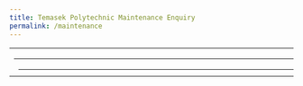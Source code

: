 ```yaml
---
title: Temasek Polytechnic Maintenance Enquiry
permalink: /maintenance
---
```

<table border="0" align="center" cellpadding="0" cellspacing="0" style="overflow-x:hidden">
<tr>
      <td vAlign="top" align="left" height="50">
<table width="100%" border="0" align="center" height="100%">
          <tr>
            <td valign="middle">
              <table border="0" align="center" cellpadding="0" cellspacing="0">
                <tr valign="top">
                  <td>
                    <div align="center">
                      <table border="0" align="left" cellpadding="0" cellspacing="0">
                        <tr valign="top">
                          <td align="left"><img src="images/temp_gears.gif" width="102" height="133" /></td>
                          <td bgcolor=""><img src="images/space.gif" width="10" height="1" /></td>
                          <td>
                            <table width="100%" border="0" cellspacing="0" cellpadding="1">
                              <tr>
                                <td align="left" valign="top"><img src="images/logo.gif" /></td>
                              </tr>
                              <tr>
                                <td align="left" valign="top">&nbsp;</td>
                              </tr>
                              <tr>
                                <td align="left" valign="top"><span class="messageTitle"> Maintenance-In-Progress</span>
                                </td>
                              </tr>
                              <tr>
                                <td align="left" valign="top">&nbsp;</td>
                              </tr>
                              <tr>
                                <td align="left" valign="top">This Temasek Polytechnic website/service is undergoing
                                  system maintenance.<br>
                                  We apologise for any inconvenience caused.</td>
                              </tr>
                              <tr>
                                <td align="left" valign="top">&nbsp;</td>
                              </tr>
                            </table>
                          </td>
                        </tr>
                      </table>
                    </div>
                  </td>
                </tr>
                <tr valign="top">
                  <td>
                    <table border="0" cellspacing="0" cellpadding="1">
                      <tr>
                        <td width="500" align="left" valign="top">
                          <table border="0" cellpadding="3" cellspacing="0" class="message">
                            <tr valign="top">
                              <td colspan="3" class="messageContactTitle" style=" color:#9c0000"><u>General Contact</u></td>
                            </tr>
                            <tr valign="top">
                              <td><strong>Tel</strong></td>
                              <td>:</td>
                              <td>(65) 6788-2000</td>
                            </tr>
                            <tr valign="top">
                              <td><strong>Fax</strong></td>
                              <td>:</td>
                              <td>(65) 6789-8220</td>
                            </tr>
                            <tr valign="top">
                              <td><strong>Email</strong></td>
                              <td>:</td>
                              <td nowrap><a href="mailto:enquiry@tp.edu.sg" style="text-decoration: none;">enquiry@tp.edu.sg</a> (general
                                enquiries)<br />
                                <a href="mailto:webmaster@tp.edu.sg" style="text-decoration: none;">webmaster@tp.edu.sg</a> (enquiries/feedback on TP website)
                              </td>
                            </tr>
                            <tr valign="top">
                            </tr>
                          </table>
                          <table border="0" cellpadding="3" cellspacing="0" class="message">
                            <tr valign="top">
                              <td colspan="3" class="messageContactTitle" style=" color:#9c0000"><u>Full-time Courses Contact</u> </td>
                            </tr>
                            <tr valign="top">
                              <td><strong>Tel</strong></td>
                              <td>:</td>
                              <td>(65) 6788-2000</td>
                            </tr>
                            <tr valign="top">
                              <td><strong>Email</strong></td>
                              <td>:</td>
                              <td><a href="mailto:admissions@tp.edu.sg" style="text-decoration: none;">admissions@tp.edu.sg</a> (student admission)<br>
                                <a href="mailto:examinations@tp.edu.sg" style="text-decoration: none;">examinations@tp.edu.sg</a> (examination
                                matters)<br>
                                <a href="mailto:fnahotline@tp.edu.sg" style="text-decoration: none;">fnahotline@tp.edu.sg</a> (student fee enquiry)<br>
                              </td>
                            </tr>
                            <tr valign="top">
                              <td colspan="3">
                                <br>
                                To access Full-Time Student Portal, please <a href="https://services.tp.edu.sg/" style="text-decoration: none;">click
                                  here</a> and select "TP Online Student" after login.<br>
                                <br>
                                For acceptance and enrolment to posted TP courses, <a
                                  href="https://petoas.tp.edu.sg/" style="text-decoration: none;" >please click here</a>.
                              </td>
                            </tr>
                            <tr valign="top">
                            </tr>
                          </table>
                          <table border="0" cellpadding="3" cellspacing="0" class="message">
                            <tr valign="top">
                              <td colspan="3" class="messageContactTitle" style=" color:#9c0000"><u>Part-time Courses Contact</u> </td>
                            </tr>
                            <tr valign="top">
                              <td width="36"><strong>Tel</strong></td>
                              <td width="5">:</td>
                              <td width="125">(65) 6788-1212</td>
                            </tr>
                            <tr valign="top">
                              <td><strong>Email</strong></td>
                              <td>:</td>
                              <td><a href="mailto:tsa@tp.edu.sg" style="text-decoration: none;">tsa@tp.edu.sg</a><br></td>
                            </tr>
                            <tr valign="top">
                              <td colspan="3" nowrap="nowrap">To access Part-Time Student Portal, <a
                                  href="https://services.tp.edu.sg/" style="text-decoration: none;">please click here</a> and select "CET Student
                                Portal" after login. </td>
                            </tr>
                            <tr valign="top">
                            </tr>
                          </table>
                          <table border="0" cellpadding="3" cellspacing="0" class="message">
                            <tr valign="top">
                              <td colspan="3" class="messageContactTitle" style=" color:#9c0000"><u>Security Industry Institute Contact</u></td>
                            </tr>
                            <tr valign="top">
                              <td width="36"><strong>Tel</strong></td>
                              <td width="5">:</td>
                              <td width="125">(65) 6225 5744</td>
                            </tr>
                            <tr valign="top">
                              <td><strong>Email</strong></td>
                              <td>:</td>
                              <td><a href="mailto:sii@tp.edu.sg" style="text-decoration: none;">sii@tp.edu.sg</a><br></td>
                            </tr>
                            <tr valign="top">
                            </tr>
                          </table>
                          <table border="0" cellpadding="3" cellspacing="0" class="message">
                            <tr valign="top">
                              <td colspan="3" class="messageContactTitle" style=" color:#9c0000"><u>Library Contact</u> </td>
                            </tr>
                            <tr valign="top">
                              <td width="38"><strong>Tel</strong></td>
                              <td width="5">:</td>
                              <td width="304">(65) 6780-5772</td>
                            </tr>
                            <tr valign="top">
                              <td><strong>Email</strong></td>
                              <td>:</td>
                              <td><a href="mailto:asklib@tp.edu.sg" style="text-decoration: none;">asklib@tp.edu.sg</a></td>
                            </tr>
                            <tr valign="top">
                              <td colspan="3">To access LIBSearch, <a
                                  href="https://tp-libsearch.hosted.exlibrisgroup.com/primo-explore/search?vid=TPL&tab=lib_catalogue_tab&sortby=rank">please
                                  click here</a>. </td>
                            </tr>
                            <tr valign="top">
                            </tr>
                          </table>
                          <table border="0" cellpadding="3" cellspacing="0" class="message">
                            <tr valign="top">
                              <td colspan="3" class="messageContactTitle" style=" color:#9c0000"><u>Alumnus Contact</u> </td>
                            </tr>
                            <tr valign="top">
                              <td><strong>Tel</strong></td>
                              <td>:</td>
                              <td>(65) 6780-5353</td>
                            </tr>
                            <tr valign="top">
                              <td><strong>Email</strong></td>
                              <td>:</td>
                              <td><a href="mailto:alumni@tp.edu.sg" style="text-decoration: none;">alumni@tp.edu.sg</a></td>
                            </tr>
                            <tr valign="top">
                            </tr>
                          </table>
                          <table border="0" cellpadding="3" cellspacing="0" class="message">
                            <tr valign="top">
                              <td colspan="3" class="messageContactTitle" style=" color:#9c0000"><u>Careers</u></td>
                            </tr>
                            <tr valign="top">
                              <td colspan="3">To view <strong>TP's vacancies</strong>, <a href="https://careers.pageuppeople.com/688/cwlive/en/#/filter/?brand=temasek polytechnic&search-keyword=&job-mail-subscribe-privacy=agree?brand=temasek polytechnic&search-keyword=&job-mail-subscribe-privacy=agree" style="text-decoration: none;">please
                                  click here</a></td>
                            </tr>
                            <tr valign="top">
                              <td colspan="3">Interested applicants, please email your resumes to <a
                                  href="mailto:career@tp.edu.sg" style="text-decoration: none;" >career@tp.edu.sg</a></td>
                            </tr>
                            <tr valign="top">
                              <td colspan="3"><br>
                                We regret to inform that only shortlisted candidates will be notified.</td>
                            </tr>
                            <tr valign="top">
                            </tr>
                          </table>
                          <table border="0" cellpadding="3" cellspacing="0" class="message">
                            <tr valign="top">
                              <td class="messageContactTitle" style=" color:#9c0000" ><u>TP LMS</u></td>
                            </tr>
                            <tr valign="top">
                              <td>To access TP LMS, <a href="https://lms.tp.edu.sg/" style="text-decoration: none;">please click here</a></td>
                            </tr>
                          </table>
                        </td>
                        <td width="10" align="left" valign="top">&nbsp;</td>
                        <td align="center">&nbsp;</td>
                        <td width="10" align="left" valign="top">&nbsp;</td>
                        <td width="320" align="left" valign="top">
                        </td>
                      </tr>
                    </table>
                  </td>
                </tr>
              </table>